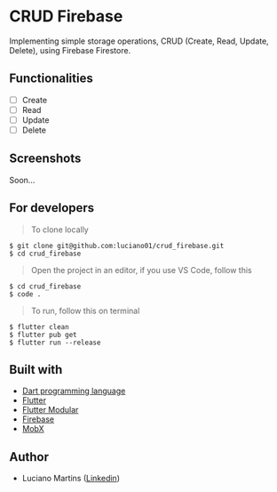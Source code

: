# CRUD Firebase
Implementing simple storage operations, CRUD (Create, Read, Update, Delete), using Firebase Firestore.

## Functionalities
- [ ] Create
- [ ] Read
- [ ] Update
- [ ] Delete

## Screenshots
Soon...

## For developers
> To clone locally
```
$ git clone git@github.com:luciano01/crud_firebase.git
$ cd crud_firebase
```
> Open the project in an editor, if you use VS Code, follow this
```
$ cd crud_firebase
$ code .
```
> To run, follow this on terminal
```
$ flutter clean
$ flutter pub get
$ flutter run --release
```

## Built with
- [Dart programming language](https://dart.dev/)
- [Flutter](https://flutter.dev/)
- [Flutter Modular](https://pub.dev/packages/flutter_modular)
- [Firebase](https://firebase.google.com/?hl=pt-br)
- [MobX](https://pub.dev/packages/mobx)

## Author
- Luciano Martins ([Linkedin](https://br.linkedin.com/in/luciano01))